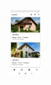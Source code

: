 <img src="https://github.com/LucasRich/RealEstateManager/blob/master/Project_image/Screenshot_2019-09-01-16-54-44-494_com.openclassrooms.realestatemanager.png" width="48">
